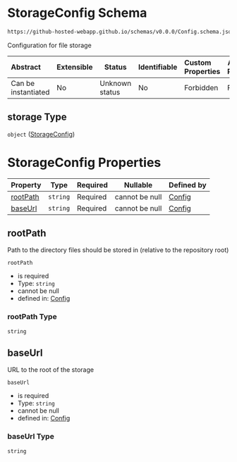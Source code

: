 # StorageConfig Schema

```txt
https://github-hosted-webapp.github.io/schemas/v0.0.0/Config.schema.json#/properties/storage
```

Configuration for file storage

| Abstract | Extensible | Status | Identifiable | Custom Properties | Additional Properties | Access Restrictions | Defined In |
| :-- | --- | --- | --- | :-- | --- | --- | --- |
| Can be instantiated | No | Unknown status | No | Forbidden | Forbidden | none | [Config.schema.json\*](../Config.schema.json "open original schema") |

## storage Type

`object` ([StorageConfig](config-definitions-storageconfig.md))

# StorageConfig Properties

| Property | Type | Required | Nullable | Defined by |
| :-- | --- | --- | --- | :-- |
| [rootPath](#rootPath) | `string` | Required | cannot be null | [Config](config-definitions-storageconfig-properties-rootpath.md "https://github-hosted-webapp.github.io/schemas/v0.0.0/Config.schema.json#/definitions/StorageConfig/properties/rootPath") |
| [baseUrl](#baseUrl) | `string` | Required | cannot be null | [Config](config-definitions-storageconfig-properties-baseurl.md "https://github-hosted-webapp.github.io/schemas/v0.0.0/Config.schema.json#/definitions/StorageConfig/properties/baseUrl") |

## rootPath

Path to the directory files should be stored in (relative to the repository root)

`rootPath`

-   is required
-   Type: `string`
-   cannot be null
-   defined in: [Config](config-definitions-storageconfig-properties-rootpath.md "https://github-hosted-webapp.github.io/schemas/v0.0.0/Config.schema.json#/definitions/StorageConfig/properties/rootPath")

### rootPath Type

`string`

## baseUrl

URL to the root of the storage

`baseUrl`

-   is required
-   Type: `string`
-   cannot be null
-   defined in: [Config](config-definitions-storageconfig-properties-baseurl.md "https://github-hosted-webapp.github.io/schemas/v0.0.0/Config.schema.json#/definitions/StorageConfig/properties/baseUrl")

### baseUrl Type

`string`
